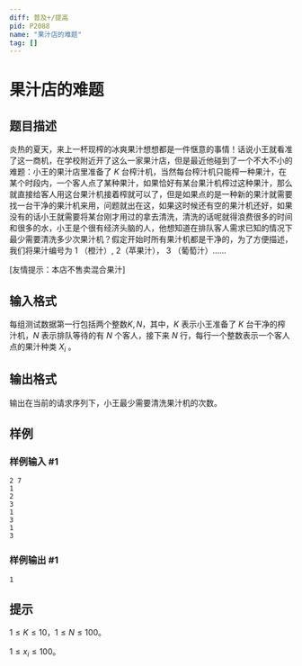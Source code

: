 ```yaml
---
diff: 普及+/提高
pid: P2088
name: "果汁店的难题"
tag: []
---
```

# 果汁店的难题
## 题目描述

炎热的夏天，来上一杯现榨的冰爽果汁想想都是一件惬意的事情！话说小王就看准了这一商机，在学校附近开了这么一家果汁店，但是最近他碰到了一个不大不小的难题：小王的果汁店里准备了 $K$ 台榨汁机，当然每台榨汁机只能榨一种果汁，在某个时段内，一个客人点了某种果汁，如果恰好有某台果汁机榨过这种果汁，那么就直接给客人用这台果汁机接着榨就可以了，但是如果点的是一种新的果汁就需要找一台干净的果汁机来用，问题就出在这，如果这时候还有空的果汁机还好，如果没有的话小王就需要将某台刚才用过的拿去清洗，清洗的话呢就得浪费很多的时间和很多的水，小王是个很有经济头脑的人，他想知道在排队客人需求已知的情况下最少需要清洗多少次果汁机？假定开始时所有果汁机都是干净的，为了方便描述，我们将果汁编号为 $1$ （橙汁）, $2$（苹果汁）， $3$ （葡萄汁）......

[友情提示：本店不售卖混合果汁]
## 输入格式

每组测试数据第一行包括两个整数$K,N$，其中，$K$ 表示小王准备了 $K$ 台干净的榨汁机，$N$ 表示排队等待的有 $N$ 个客人，接下来 $N$ 行，每行一个整数表示一个客人点的果汁种类 $X_i$ 。
## 输出格式

输出在当前的请求序列下，小王最少需要清洗果汁机的次数。
## 样例

### 样例输入 #1
```
2 7
1
2
3
1
3
1
3

```
### 样例输出 #1
```
1

```
## 提示

$1\le K\le 10$，$1\le N\le 100$。

$1\le x_i\le 100$。
